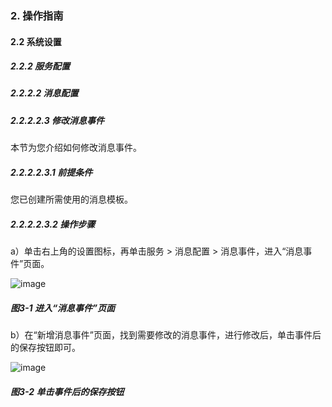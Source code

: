 ### 2. 操作指南

#### 2.2 系统设置

##### 2.2.2 服务配置

##### 2.2.2.2 消息配置

##### 2.2.2.2.3 修改消息事件

本节为您介绍如何修改消息事件。

##### 2.2.2.2.3.1 前提条件

您已创建所需使用的消息模板。

##### 2.2.2.2.3.2 操作步骤

a）单击右上角的设置图标，再单击服务 > 消息配置 > 消息事件，进入“消息事件”页面。

![image](https://user-images.githubusercontent.com/79617492/185330981-c0bc9bb3-dcd9-4dd3-9e07-5a751d13e69f.png)

##### 图3-1 进入“消息事件”页面

b）在“新增消息事件”页面，找到需要修改的消息事件，进行修改后，单击事件后的保存按钮即可。

![image](https://user-images.githubusercontent.com/79617492/185331017-1966a1a6-08e5-48e6-ac4e-c29e4ca117a2.png)

##### 图3-2 单击事件后的保存按钮
